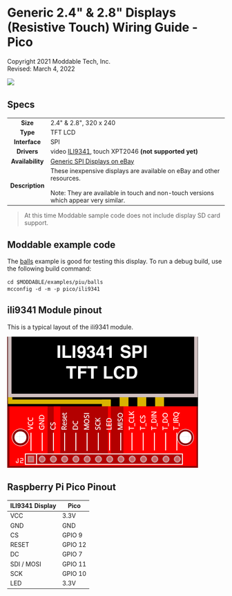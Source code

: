 # Generic 2.4" & 2.8" Displays (Resistive Touch) Wiring Guide - Pico
Copyright 2021 Moddable Tech, Inc.<BR>
Revised: March 4, 2022

![](./images/spi-touch-display.jpg)

## Specs

| | |
| :---: | :--- |
| **Size** | 2.4" & 2.8", 320 x 240
| **Type** | TFT LCD
| **Interface** | SPI
| **Drivers** | video [ILI9341](../../documentation/drivers/ili9341/ili9341.md), touch XPT2046 **(not supported yet)**
| **Availability** | [Generic SPI Displays on eBay](https://www.ebay.com/sch/i.html?_odkw=spi+display+2.4&_osacat=0&_from=R40&_trksid=p2045573.m570.l1313.TR0.TRC0.H0.Xspi+display+2.4+touch.TRS0&_nkw=spi+display+2.4+touch&_sacat=0)
| **Description** | These inexpensive displays are available on eBay and other resources. <BR><BR>Note: They are available in touch and non-touch versions which appear very similar.

> At this time Moddable sample code does not include display SD card support.

## Moddable example code

The [balls](../../examples/piu/balls/) example is good for testing this display.  To run a debug build, use the following build command:

```
cd $MODDABLE/examples/piu/balls
mcconfig -d -m -p pico/ili9341
```

## ili9341 Module pinout

This is a typical layout of the ili9341 module. 

![](./images/ili9341-pinout.png)

## Raspberry Pi Pico Pinout

| ILI9341 Display | Pico
| --- | --- |
| VCC | 3.3V
| GND | GND
| CS | GPIO 9
| RESET | GPIO 12
| DC | GPIO 7
| SDI / MOSI | GPIO 11
| SCK | GPIO 10
| LED | 3.3V
<!--
| SDO / MISO | GPIO 8
| T_CLK | GPIO 10
| T_CS | GPIO 13
| T_DIn | GPIO 11
| T_DO | GPIO 8
| T_IRQ | GPIO 14
--> 
